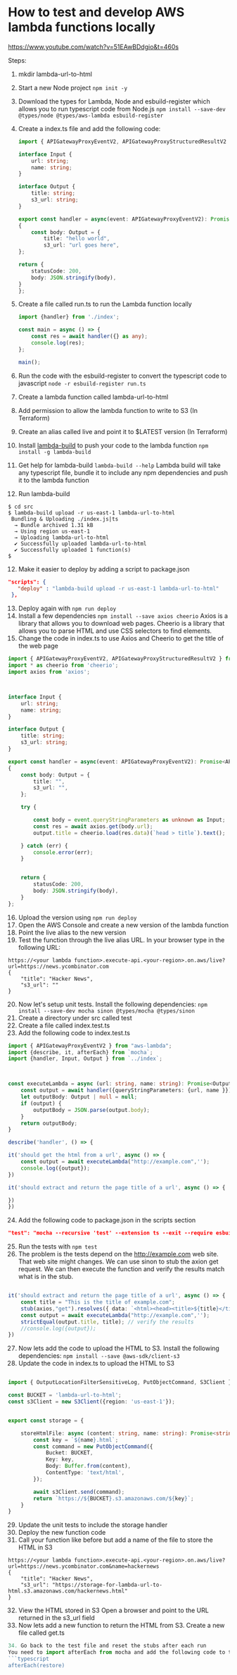 # How to test and develop AWS lambda functions locally

https://www.youtube.com/watch?v=51EAwBDdgio&t=460s

Steps:

1. mkdir lambda-url-to-html
2. Start a new Node project 
```npm init -y```
3. Download the types for Lambda, Node and esbuild-register which allows you to run typescript code from Node.js
```npm install --save-dev  @types/node @types/aws-lambda esbuild-register```
4. Create a index.ts file and add the following code:
    ```typescript
    import { APIGatewayProxyEventV2, APIGatewayProxyStructuredResultV2 } from 'aws-lambda';

    interface Input {
        url: string;
        name: string;
    }

    interface Output {
        title: string;
        s3_url: string;
    }

    export const handler = async(event: APIGatewayProxyEventV2): Promise<APIGatewayProxyStructuredResultV2> =>
    {
        const body: Output = {
            title: "hello world",
            s3_url: "url goes here",
    };

    return {
        statusCode: 200,
        body: JSON.stringify(body),
    }
    };
    ```

5. Create a file called run.ts to run the Lambda function locally
    ```typescript
    import {handler} from './index';

    const main = async () => {
        const res = await handler({} as any);
        console.log(res);
    };

    main();
    ```
6. Run the code with the esbuild-register to convert the typescript code to javascript
```node -r esbuild-register run.ts```
6. Create a lambda function called lambda-url-to-html
7. Add permission to allow the lambda function to write to S3 (In Terraform)
8. Create an alias called live and point it to $LATEST version (In Terraform)
9. Install [lambda-build](https://github.com/alexkrkn/lambda-build) to push your code to the lambda function
```npm install -g lambda-build```
10. Get help for lambda-build
```lambda-build --help```
Lambda build will take any typescript file, bundle it to include any npm dependencies and push it to the lambda function
11.  Run lambda-build
```
$ cd src
$ lambda-build upload -r us-east-1 lambda-url-to-html
 Bundling & Uploading ./index.js|ts
  → Bundle archived 1.31 kB
  → Using region us-east-1
  → Uploading lambda-url-to-html
  ✔ Successfully uploaded lambda-url-to-html
  ✔ Successfully uploaded 1 function(s)
$
``` 
12. Make it easier to deploy by adding a script to package.json
 ```json
"scripts": {
    "deploy" : "lambda-build upload -r us-east-1 lambda-url-to-html"
  },
  ```
13. Deploy again with `npm run deploy`
14. Install a few dependencies
```npm install --save axios cheerio```
Axios is a library that allows you to download web pages. Cheerio is a library that allows you to parse HTML and use CSS selectors to find elements.
15. Change the code in index.ts to use Axios and Cheerio to get the title of the web page
```typescript
import { APIGatewayProxyEventV2, APIGatewayProxyStructuredResultV2 } from 'aws-lambda';
import * as cheerio from 'cheerio';
import axios from 'axios';



interface Input {
    url: string;
    name: string;
}

interface Output {
    title: string;
    s3_url: string;
}

export const handler = async(event: APIGatewayProxyEventV2): Promise<APIGatewayProxyStructuredResultV2> =>
{
    const body: Output = {
        title: "",
        s3_url: "",
    };

    try {

        const body = event.queryStringParameters as unknown as Input;
        const res = await axios.get(body.url);
        output.title = cheerio.load(res.data)(`head > title`).text();

    } catch (err) {
        console.error(err);
    }


    return {
        statusCode: 200,
        body: JSON.stringify(body),
    }
};
```

16. Upload the version using `npm run deploy`
17. Open the AWS Console and create a new version of the lambda function
18. Point the live alias to the new version
19. Test the function through the live alias URL.  In your browser type in the following URL:
```
https://<your lambda function>.execute-api.<your-region>.on.aws/live?url=https://news.ycombinator.com
{
    "title": "Hacker News",
    "s3_url": ""
}
```

20.  Now let's setup unit tests.  Install the following dependencies:
```npm install --save-dev mocha sinon @types/mocha @types/sinon```
21. Create a directory under src called test
22. Create a file called index.test.ts
23. Add the following code to index.test.ts
```typescript
import { APIGatewayProxyEventV2 } from "aws-lambda";
import {describe, it, afterEach} from `mocha`;
import {handler, Input, Output } from `../index`;



const executeLambda = async (url: string, name: string): Promise<Output | null> => {
    const output = await handler({queryStringParameters: {url, name }});
    let outputBody: Output | null = null;
    if (output) {
        outputBody = JSON.parse(output.body);
    }
    return outputBody;
}

describe('handler', () => {

it('should get the html from a url', async () => {
    const output = await executeLambda("http://example.com",'');
    console.log({output});
})

it('should extract and return the page title of a url', async () => {

})
})
```
24. Add the following code to package.json in the scripts section
```json
"test": "mocha --recursive 'test' --extension ts --exit --require esbuild-register --timeout 20000"
```
25. Run the tests with `npm test`
26. The problem is the tests depend on the http://example.com web site.  That web site might changes. We can use sinon to stub the axion get request.  We can then execute the function and verify the results match what is in the stub.
```typescript

it('should extract and return the page title of a url', async () => {
    const title = "This is the title of example.com";
    stub(axios,"get").resolves({ data: `<html><head><title>${title}</title></head></html>` }) // hijack the call to axios
    const output = await executeLambda("http://example.com",'');
    strictEqual(output.title, title); // verify the results
    //console.log({output});
})

```

27. Now lets add the code to upload the HTML to S3.  Install the following dependencies:
```npm install --save @aws-sdk/client-s3```
28. Update the code in index.ts to upload the HTML to S3
```typescript

import { OutputLocationFilterSensitiveLog, PutObjectCommand, S3Client } from '@aws-sdk/client-s3';

const BUCKET = 'lambda-url-to-html';
const s3Client = new S3Client({region: 'us-east-1'});


export const storage = {

    storeHtmlFile: async (content: string, name: string): Promise<string> => {
        const key = `${name}.html`;
        const command = new PutObjectCommand({
            Bucket: BUCKET,
            Key: key,
            Body: Buffer.from(content),
            ContentType: 'text/html',
        });

        await s3Client.send(command);
        return `https://${BUCKET}.s3.amazonaws.com/${key}`;
    }
}

```

29. Update the unit tests to include the storage handler
30. Deploy the new function code
31. Call your function like before but add a name of the file to store the HTML in S3
```
https://<your lambda function>.execute-api.<your-region>.on.aws/live?url=https://news.ycombinator.com&name=hackernews
{
    "title": "Hacker News",
    "s3_url": "https://storage-for-lambda-url-to-html.s3.amazonaws.com/hackernews.html"
}
```
32. View the HTML stored in S3
Open a browser and point to the URL returned in the s3_url field
33. Now lets add a new function to return the HTML from S3.  Create a new file called get.ts
```typescript
34. Go back to the test file and reset the stubs after each run
You need to import afterEach from mocha and add the following code to the test file
```typescript
afterEach(restore)
```







